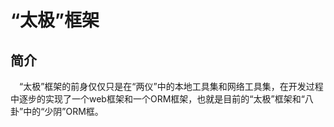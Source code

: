 # “太极”框架
## 简介
&ensp;&ensp;“太极”框架的前身仅仅只是在“两仪”中的本地工具集和网络工具集，在开发过程中逐步的实现了一个web框架和一个ORM框架，也就是目前的“太极”框架和“八卦”中的“少阴”ORM框。

